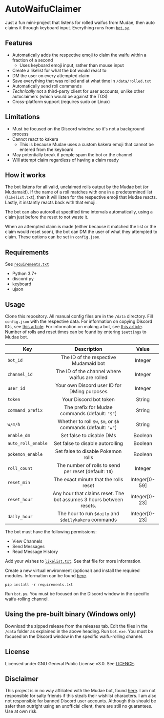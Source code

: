 # AutoWaifuClaimer
Just a fun mini-project that listens for rolled waifus from Mudae, then auto claims it through keyboard input. Everything runs from [`bot.py`](./bot.py).

## Features
* Automatically adds the respective emoji to claim the waifu within a fraction of a second
  * Uses keyboard emoji input, rather than mouse input
* Create a likelist for what the bot would react to
* DM the user on every attempted claim
* Save everything that was rolled and at what time in `/data/rolled.txt`
* Automatically send roll commands
* *Technically* not a third-party client for user accounts, unlike other autoclaimers (which would be against the TOS)
* Cross-platform support (requires sudo on Linux)

## Limitations
* Must be focused on the Discord window, so it's not a background process
* Cannot react to kakera
  * This is because Mudae uses a custom kakera emoji that cannot be entered from the keyboard
* May potentially break if people spam the bot or the channel
* Will attempt claim regardless of having a claim ready

## How it works
The bot listens for all valid, unclaimed rolls output by the Mudae bot (or Mudamaid).
If the name of a roll matches with one in a predetermined list (`likelist.txt`),
then it will listen for the respective emoji that Mudae reacts. Lastly, it instantly reacts back with that emoji.

The bot can also autoroll at specified time intervals automatically, using a claim just before the reset to not waste it.

When an attempted claim is made (either because it matched the list or the claim would reset soon), the bot can DM the
user of what they attempted to claim. These options can be set in `config.json`.

## Requirements
See [`requirements.txt`](./requirements.txt)
* Python 3.7+
* discord.py
* keyboard
* ujson

## Usage
Clone this repository. All manual config files are in the `/data` directory. Fill `config.json` with the respective data. For information on copying Discord IDs, see [this article](https://support.discordapp.com/hc/en-us/articles/206346498-Where-can-I-find-my-User-Server-Message-ID-). For information on making a bot, see [this article](https://www.writebots.com/discord-bot-token/).
Number of rolls and reset times can be found by entering `$settings` to Mudae bot.

Key|Description|Value
---|:---:|:---:
`bot_id`|The ID of the respective Mudamaid bot|Integer
`channel_id`|The ID of the channel where waifus are rolled|Integer
`user_id`|Your own Discord user ID for DMing purposes|Integer
`token`|Your Discord bot token|String
`command_prefix`|The prefix for Mudae commands (default: `"$"`)|String
`w/m/h`|Whether to roll `$w`, `$m`, or `$h` commands (default: `"w"`)|String
`enable_dm`|Set false to disable DMs|Boolean
`auto_roll_enable`|Set false to disable autorolling|Boolean
`pokemon_enable`|Set false to disable Pokemon rolls|Boolean
`roll_count`|The number of rolls to send per reset (default: `10`)|Integer
`reset_min`|The exact minute that the rolls reset|Integer[0-59]
`reset_hour`|Any hour that claims reset. The bot assumes 3 hours between resets.|Integer[0-23]
`daily_hour`|The hour to run `$daily` and `$dailykakera` commands|Integer[0-23]


The bot must have the following permissions:
* View Channels
* Send Messages
* Read Message History

Add your wishes to [`likelist.txt`](./data/likelist.txt). See that file for more information.

Create a new virtual environment (optional) and install the required modules. Information can be found [here](https://docs.python.org/3/library/venv.html).
```
pip install -r requirements.txt
```

Run `bot.py`. You must be focused on the Discord window in the specific waifu-rolling channel.

## Using the pre-built binary (Windows only)
Download the zipped release from the releases tab. Edit the files in the `/data` folder as explained in the above heading. Run `bot.exe`. You must be focused on the Discord window in the specific waifu-rolling channel.

## License
Licensed under GNU General Public License v3.0. See [LICENCE](./LICENSE).

## Disclaimer
This project is in no way affiliated with the Mudae bot, found [here](https://top.gg/bot/432610292342587392). I am not responsible for salty friends if this steals their wishlist characters. I am also not responsible for banned Discord user accounts. Although this should be safer than outright using an unofficial client, there are still no guarantees. Use at own risk.

